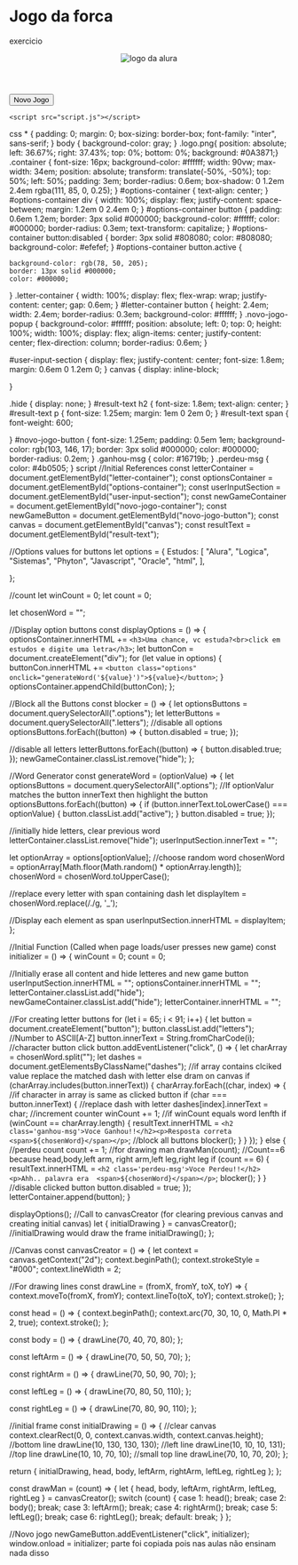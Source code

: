 # Jogo da forca
 exercicio
<!DOCTYPE html>
<html lang="en">
  <head>
    <meta name="viewport" content="width=device-width, initial-scale=1.0" />
    <link href="https://fonts.googleapis.com/css2?family=Inter&display=swap" rel="stylesheet">
    <link rel="stylesheet" href="style.css" />
    <title>Jogo da Forca</title>
  
    
    
  </head>
  <body>
    <header>
      <img src="imagens/logo.png" alt="logo da alura">

  </header>
    <div class="container">
      <div id="options-container"></div>
      <div id="letter-container" class="letter-container hide"></div>
      <div id="user-input-section"></div>
      <canvas id="canvas"></canvas>
      <div id="novo-jogo-container" class="novo-jogo-popup hide">
        <div id="result-text"></div>
        <button id="novo-jogo-button">Novo Jogo</button>
      </div>
    </div>
   
    <script src="script.js"></script>
  </body>
</html>
css
* {
    padding: 0;
    margin: 0;
    box-sizing: border-box;
    font-family: "inter", sans-serif;
  }
  body {
    background-color: gray;
  }
  .logo.png{
    position: absolute;
    left: 36.67%;
    right: 37.43%;
    top: 0%;
    bottom: 0%;
    background: #0A3871;}
  .container {
    font-size: 16px;
    background-color: #ffffff;
    width: 90vw;
    max-width: 34em;
    position: absolute;
    transform: translate(-50%, -50%);
    top: 50%;
    left: 50%;
    padding: 3em;
    border-radius: 0.6em;
    box-shadow: 0 1.2em 2.4em rgba(111, 85, 0, 0.25);
  }
  #options-container {
    text-align: center;
  }
  #options-container div {
    width: 100%;
    display: flex;
    justify-content: space-between;
    margin: 1.2em 0 2.4em 0;
  }
  #options-container button {
    padding: 0.6em 1.2em;
    border: 3px solid #000000;
    background-color: #ffffff;
    color: #000000;
    border-radius: 0.3em;
    text-transform: capitalize;
  }
  #options-container button:disabled {
    border: 3px solid #808080;
    color: #808080;
    background-color: #efefef;
  }
  #options-container button.active {
    
    background-color: rgb(78, 50, 205);
    border: 13px solid #000000;
    color: #000000;
  }
  .letter-container {
    width: 100%;
    display: flex;
    flex-wrap: wrap;
    justify-content: center;
    gap: 0.6em;
  }
  #letter-container button {
    height: 2.4em;
    width: 2.4em;
    border-radius: 0.3em;
    background-color: #ffffff;
  }
  .novo-jogo-popup {
    background-color: #ffffff;
    position: absolute;
    left: 0;
    top: 0;
    height: 100%;
    width: 100%;
    display: flex;
    align-items: center;
    justify-content: center;
    flex-direction: column;
    border-radius: 0.6em;
  }
  
  #user-input-section {
    display: flex;
    justify-content: center;
    font-size: 1.8em;
    margin: 0.6em 0 1.2em 0;
  }
  canvas {
    display: inline-block;
    
   
  }
  
  .hide {
    display: none;
  }
  #result-text h2 {
    font-size: 1.8em;
    text-align: center;
  }
  #result-text p {
    font-size: 1.25em;
    margin: 1em 0 2em 0;
  }
  #result-text span {
    font-weight: 600;
    
  }
  #novo-jogo-button {
    font-size: 1.25em;
    padding: 0.5em 1em;
    background-color: rgb(103, 146, 17);
    border: 3px solid #000000;
    color: #000000;
    border-radius: 0.2em;
  }
  .ganhou-msg {
    color: #16719b;
  }
  .perdeu-msg {
    color: #4b0505;
  }
  script
  //Initial References
const letterContainer = document.getElementById("letter-container");
const optionsContainer = document.getElementById("options-container");
const userInputSection = document.getElementById("user-input-section");
const newGameContainer = document.getElementById("novo-jogo-container");
const newGameButton = document.getElementById("novo-jogo-button");
const canvas = document.getElementById("canvas");
const resultText = document.getElementById("result-text");

//Options values for buttons
let options = {
  Estudos: [
    "Alura",
    "Logica",
    "Sistemas",
    "Phyton",
    "Javascript",
    "Oracle",
    "html",
  ],

};

//count
let winCount = 0;
let count = 0;

let chosenWord = "";

//Display option buttons
const displayOptions = () => {
  optionsContainer.innerHTML += `<h3>Uma chance, vc estuda?<br>click em estudos e digite uma letra</h3>`;
  let buttonCon = document.createElement("div");
  for (let value in options) {
    buttonCon.innerHTML += `<button class="options" onclick="generateWord('${value}')">${value}</button>`;
  }
  optionsContainer.appendChild(buttonCon);
};

//Block all the Buttons
const blocker = () => {
  let optionsButtons = document.querySelectorAll(".options");
  let letterButtons = document.querySelectorAll(".letters");
  //disable all options
  optionsButtons.forEach((button) => {
    button.disabled = true;
  });

  //disable all letters
  letterButtons.forEach((button) => {
    button.disabled.true;
  });
  newGameContainer.classList.remove("hide");
};

//Word Generator
const generateWord = (optionValue) => {
  let optionsButtons = document.querySelectorAll(".options");
  //If optionValur matches the button innerText then highlight the button
  optionsButtons.forEach((button) => {
    if (button.innerText.toLowerCase() === optionValue) {
      button.classList.add("active");
    }
    button.disabled = true;
  });

  //initially hide letters, clear previous word
  letterContainer.classList.remove("hide");
  userInputSection.innerText = "";

  let optionArray = options[optionValue];
  //choose random word
  chosenWord = optionArray[Math.floor(Math.random() * optionArray.length)];
  chosenWord = chosenWord.toUpperCase();

  //replace every letter with span containing dash
  let displayItem = chosenWord.replace(/./g, '<span class="dashes">_</span>');

  //Display each element as span
  userInputSection.innerHTML = displayItem;
};

//Initial Function (Called when page loads/user presses new game)
const initializer = () => {
  winCount = 0;
  count = 0;

  //Initially erase all content and hide letteres and new game button
  userInputSection.innerHTML = "";
  optionsContainer.innerHTML = "";
  letterContainer.classList.add("hide");
  newGameContainer.classList.add("hide");
  letterContainer.innerHTML = "";

  //For creating letter buttons
  for (let i = 65; i < 91; i++) {
    let button = document.createElement("button");
    button.classList.add("letters");
    //Number to ASCII[A-Z]
    button.innerText = String.fromCharCode(i);
    //character button click
    button.addEventListener("click", () => {
      let charArray = chosenWord.split("");
      let dashes = document.getElementsByClassName("dashes");
      //if array contains clciked value replace the matched dash with letter else dram on canvas
      if (charArray.includes(button.innerText)) {
        charArray.forEach((char, index) => {
          //if character in array is same as clicked button
          if (char === button.innerText) {
            //replace dash with letter
            dashes[index].innerText = char;
            //increment counter
            winCount += 1;
            //if winCount equals word lenfth
            if (winCount == charArray.length) {
              resultText.innerHTML = `<h2 class='ganhou-msg'>Voce Ganhou!!</h2><p>Resposta correta <span>${chosenWord}</span></p>`;
              //block all buttons
              blocker();
            }
          }
        });
      } else {
        //perdeu count
        count += 1;
        //for drawing man
        drawMan(count);
        //Count==6 because head,body,left arm, right arm,left leg,right leg
        if (count == 6) {
          resultText.innerHTML = `<h2 class='perdeu-msg'>Voce Perdeu!!</h2><p>Ahh.. palavra era  <span>${chosenWord}</span></p>`;
          blocker();
        }
      }
      //disable clicked button
      button.disabled = true;
    });
    letterContainer.append(button);
  }

  displayOptions();
  //Call to canvasCreator (for clearing previous canvas and creating initial canvas)
  let { initialDrawing } = canvasCreator();
  //initialDrawing would draw the frame
  initialDrawing();
};

//Canvas
const canvasCreator = () => {
  let context = canvas.getContext("2d");
  context.beginPath();
  context.strokeStyle = "#000";
  context.lineWidth = 2;

  //For drawing lines
  const drawLine = (fromX, fromY, toX, toY) => {
    context.moveTo(fromX, fromY);
    context.lineTo(toX, toY);
    context.stroke();
  };

  const head = () => {
    context.beginPath();
    context.arc(70, 30, 10, 0, Math.PI * 2, true);
    context.stroke();
  };

  const body = () => {
    drawLine(70, 40, 70, 80);
  };

  const leftArm = () => {
    drawLine(70, 50, 50, 70);
  };

  const rightArm = () => {
    drawLine(70, 50, 90, 70);
  };

  const leftLeg = () => {
    drawLine(70, 80, 50, 110);
  };

  const rightLeg = () => {
    drawLine(70, 80, 90, 110);
  };

  //initial frame
  const initialDrawing = () => {
    //clear canvas
    context.clearRect(0, 0, context.canvas.width, context.canvas.height);
    //bottom line
    drawLine(10, 130, 130, 130);
    //left line
    drawLine(10, 10, 10, 131);
    //top line
    drawLine(10, 10, 70, 10);
    //small top line
    drawLine(70, 10, 70, 20);
  };

  return { initialDrawing, head, body, leftArm, rightArm, leftLeg, rightLeg };
};


const drawMan = (count) => {
  let { head, body, leftArm, rightArm, leftLeg, rightLeg } = canvasCreator();
  switch (count) {
    case 1:
      head();
      break;
    case 2:
      body();
      break;
    case 3:
      leftArm();
      break;
    case 4:
      rightArm();
      break;
    case 5:
      leftLeg();
      break;
    case 6:
      rightLeg();
      break;
    default:
      break;
  }
};

//Novo jogo
newGameButton.addEventListener("click", initializer);
window.onload = initializer;
parte foi copiada pois nas aulas não ensinam nada disso
